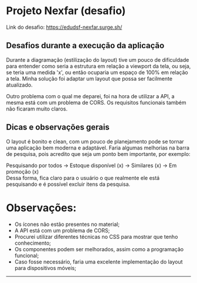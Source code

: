 # Projeto Nexfar (desafio)

Link do desafio:
https://edudsf-nexfar.surge.sh/

## Desafios durante a execução da aplicação

Durante a diagramação (estilização do layout) tive um pouco de dificuldade para entender como seria a estrutura em relação a viewport da tela, ou seja, se teria uma medida 'x', 
ou então ocuparia um espaço de 100% em relação a tela. Minha solução foi adaptar um layout que possa ser facilmente atualizado.

Outro problema com o qual me deparei, foi na hora de utilizar a API, a mesma está com um problema de CORS. Os requisitos funcionais também não ficaram muito claros.

## Dicas e observações gerais

O layout é bonito e clean, com um pouco de planejamento pode se tornar uma aplicação bem moderna e adaptável. Faria algumas melhorias na barra de pesquisa, pois acredito que
seja um ponto bem importante, por exemplo:

Pesquisando por todos -> Estoque disponível (x) -> Similares (x) -> Em promoção (x) <br>
Dessa forma, fica claro para o usuário o que realmente ele está pesquisando e é possível excluir itens da pesquisa.

# Observações:

- Os ícones não estão presentes no material;
- A API está com um problema de CORS;
- Procurei utilizar diferentes técnicas no CSS para mostrar que tenho conhecimento;
- Os componentes podem ser melhorados, assim como a programação funcional;
- Caso fosse necessário, faria uma excelente implementação do layout para dispositivos móveis;

********
